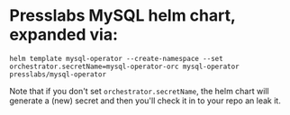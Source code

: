 # Presslabs MySQL helm chart, expanded via:

```
helm template mysql-operator --create-namespace --set orchestrator.secretName=mysql-operator-orc mysql-operator presslabs/mysql-operator
```

Note that if you don't set `orchestrator.secretName`, the helm chart will generate a (new) secret and then you'll check it in to your repo an leak it.
